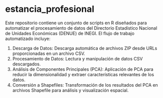 # estancia_profesional
Este repositorio contiene un conjunto de scripts en R diseñados para automatizar el procesamiento de datos del Directorio Estadístico Nacional de Unidades Económicas (DENUE) de INEGI. El flujo de trabajo automatizado incluye:

1. Descarga de Datos: Descarga automática de archivos ZIP desde URLs proporcionadas en un archivo CSV.
2. Procesamiento de Datos: Lectura y manipulación de datos CSV descargados.
3. Análisis de Componentes Principales (PCA): Aplicación de PCA para reducir la dimensionalidad y extraer características relevantes de los datos.
4. Conversión a Shapefiles: Transformación de los resultados del PCA en archivos Shapefile para análisis y visualización espacial.
